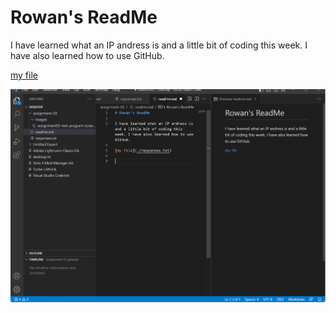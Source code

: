 # Rowan's ReadMe

I have learned what an IP andress is and a little bit of coding this week. I have also learned how to use GitHub.

[my file](./responses.txt)

![screenshort](./images/assignment03-studio-code-screenshot.png)